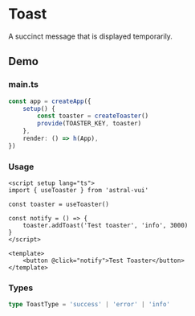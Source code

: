 # Toast

A succinct message that is displayed temporarily.

## Demo

### main.ts

```ts
const app = createApp({
	setup() {
		const toaster = createToaster()
		provide(TOASTER_KEY, toaster)
	},
	render: () => h(App),
})
```

### Usage

```vue
<script setup lang="ts">
import { useToaster } from 'astral-vui'

const toaster = useToaster()

const notify = () => {
	toaster.addToast('Test toaster', 'info', 3000)
}
</script>

<template>
	<button @click="notify">Test Toaster</button>
</template>
```

### Types

```ts
type ToastType = 'success' | 'error' | 'info'
```
